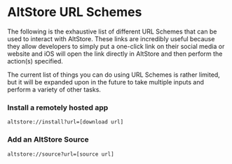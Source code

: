 # AltStore URL Schemes

The following is the exhaustive list of different URL Schemes that can be used to interact with AltStore. These links are incredibly useful because they allow developers to simply put a one-click link on their social media or website and iOS will open the link directly in AltStore and then perform the action(s) specified.

The current list of things you can do using URL Schemes is rather limited, but it will be expanded upon in the future to take multiple inputs and perform a variety of other tasks.

### Install a remotely hosted app

``altstore://install?url=[download url]``

### Add an AltStore Source

``altstore://source?url=[source url]``
